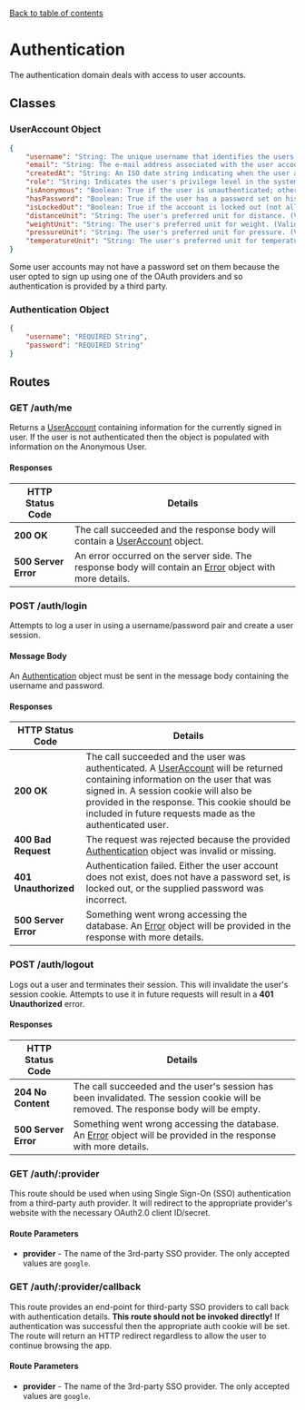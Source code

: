 [Back to table of contents](API.md)

# Authentication
The authentication domain deals with access to user accounts.

## Classes
### UserAccount Object
```json
{
	"username": "String: The unique username that identifies the users profile.",
	"email": "String: The e-mail address associated with the user account.",
	"createdAt": "String: An ISO date string indicating when the user account was first created. (UTC.)",
	"role": "String: Indicates the user's privilege level in the system. One of user|admin.",
	"isAnonymous": "Boolean: True if the user is unauthenticated; otherwise, false.",
	"hasPassword": "Boolean: True if the user has a password set on his/her account.",
	"isLockedOut": "Boolean: True if the account is locked out (not allowed to log in.)",
	"distanceUnit": "String: The user's preferred unit for distance. (Valid values are 'm' and 'ft'.)",
	"weightUnit": "String: The user's preferred unit for weight. (Valid values are 'kg' and 'lb'.)",
	"pressureUnit": "String: The user's preferred unit for pressure. (Valid values are 'psi' and 'bar'.)",
	"temperatureUnit": "String: The user's preferred unit for temperature. (Valid values are 'c' and 'f'.)"
}
```
Some user accounts may not have a password set on them because the user opted to sign up using one of the
OAuth providers and so authentication is provided by a third party.

### Authentication Object
```json
{
	"username": "REQUIRED String",
	"password": "REQUIRED String"
}
```

## Routes
### GET /auth/me
Returns a [UserAccount](#useraccount-object) containing information for the currently signed in user. If
the user is not authenticated then the object is populated with information on the Anonymous User.

#### Responses
HTTP Status Code | Details
----- | -----
**200 OK** | The call succeeded and the response body will contain a [UserAccount](#useraccount-object) object.
**500 Server Error** | An error occurred on the server side. The response body will contain an [Error](General.md#error-object) object with more details.

### POST /auth/login
Attempts to log a user in using a username/password pair and create a user session.

#### Message Body
An [Authentication](#authentication-object) object must be sent in the message body containing the username
and password.

#### Responses
HTTP Status Code | Details
----- | -----
**200 OK** | The call succeeded and the user was authenticated. A [UserAccount](#useraccount-object) will be returned containing information on the user that was signed in. A session cookie will also be provided in the response. This cookie should be included in future requests made as the authenticated user.
**400 Bad Request** | The request was rejected because the provided [Authentication](#authentication-object) object was invalid or missing.
**401 Unauthorized** | Authentication failed. Either the user account does not exist, does not have a password set, is locked out, or the supplied password was incorrect.
**500 Server Error** | Something went wrong accessing the database. An [Error](General.md#error-object) object will be provided in the response with more details.

### POST /auth/logout
Logs out a user and terminates their session. This will invalidate the user's session cookie. Attempts to
use it in future requests will result in a **401 Unauthorized** error.

#### Responses
HTTP Status Code | Details
----- | -----
**204 No Content** | The call succeeded and the user's session has been invalidated. The session cookie will be removed. The response body will be empty.
**500 Server Error** | Something went wrong accessing the database. An [Error](General.md#error-object) object will be provided in the response with more details.

### GET /auth/:provider
This route should be used when using Single Sign-On (SSO) authentication from a third-party auth provider.
It will redirect to the appropriate provider's website with the necessary OAuth2.0 client ID/secret.

#### Route Parameters
* **provider** - The name of the 3rd-party SSO provider. The only accepted values are `google`.

### GET /auth/:provider/callback
This route provides an end-point for third-party SSO providers to call back with authentication details.
**This route should not be invoked directly!** If authentication was successful then the appropriate auth
cookie will be set. The route will return an HTTP redirect regardless to allow the user to continue
browsing the app.

#### Route Parameters
* **provider** - The name of the 3rd-party SSO provider. The only accepted values are `google`.
